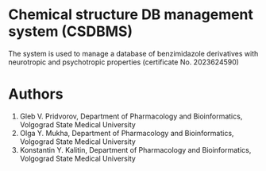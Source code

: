 # Chemical structure DB management system (CSDBMS)
The system is used to manage a database of benzimidazole derivatives with neurotropic and psychotropic properties (certificate No. 2023624590)

# Authors
1. Gleb V. Pridvorov, Department of Pharmacology and Bioinformatics, Volgograd State Medical University
2. Olga Y. Mukha, Department of Pharmacology and Bioinformatics, Volgograd State Medical University
3. Konstantin Y. Kalitin, Department of Pharmacology and Bioinformatics, Volgograd State Medical University
